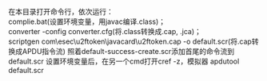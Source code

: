在本目录打开命令行，依次运行：  
complie.bat(设置环境变量，用javac编译.class)；  
converter -config converter.cfg(将.class转换成.cap, .jca)；  
scriptgen com\esec\u2ftoken\javacard\u2ftoken.cap -o default.scr(将.cap转换成APDU指令流)
照着default-success-create.scr添加首尾的命令流到default.scr
设置环境变量后，在另一个cmd打开cref -z，模拟器
apdutool default.scr
